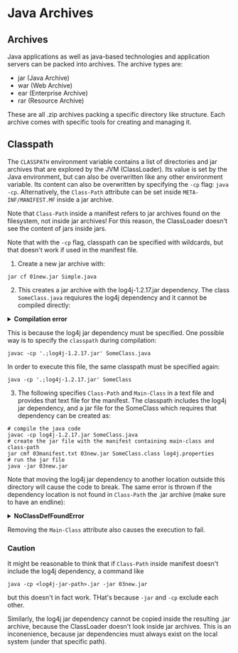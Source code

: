 # Java Archives

## Archives

Java applications as well as java-based technologies and application servers can be packed into archives. The archive types are:

- jar (Java Archive)
- war (Web Archive)
- ear (Enterprise Archive)
- rar (Resource Archive)

These are all .zip archives packing a specific directory like structure. Each archive comes with specific tools for creating and managing it.

## Classpath

The `CLASSPATH` environment variable contains a list of directories and jar archives that are explored by the JVM (ClassLoader). Its value is set by the Java environment, but can also be overwritten like any other environment variable. Its content can also be overwritten by specifying the `-cp` flag: `java -cp`. Alternatively, the `Class-Path` attribute can be set inside `META-INF/MANIFEST.MF` inside a jar archive.

Note that `Class-Path` inside a manifest refers to jar archives found on the filesystem, not inside jar archives! For this reason, the ClassLoader doesn't see the content of jars inside jars.

Note that with the `-cp` flag, classpath can be specified with wildcards, but that doesn't work if used in the manifest file.

1. Create a new jar archive with:

```
jar cf 01new.jar Simple.java 
```

2. This creates a jar archive with the log4j-1.2.17.jar dependency. The class `SomeClass.java` requiures the log4j dependency and it cannot be compiled directly:

<details>
<summary><b>Compilation error</b></summary>

```
$ javac SomeClass.java 
SomeClass.java:1: error: package org.apache.log4j does not exist
import org.apache.log4j.*;
^
SomeClass.java:4: error: cannot find symbol
    static Logger log = Logger.getLogger(SomeClass.class);
           ^
  symbol:   class Logger
  location: class SomeClass
SomeClass.java:4: error: cannot find symbol
    static Logger log = Logger.getLogger(SomeClass.class);
                        ^
  symbol:   variable Logger
  location: class SomeClass
3 errors
```

</details>

This is because the log4j jar dependency must be specified. One possible way is to specify the `classpath` during compilation:

```
javac -cp '.;log4j-1.2.17.jar' SomeClass.java
```

In order to execute this file, the same classpath must be specified again:

```
java -cp '.;log4j-1.2.17.jar' SomeClass
```

3. The following specifies `Class-Path` and `Main-Class` in a text file and provides that text file for the manifest. The classpath includes the log4j jar dependency, and a jar file for the SomeClass which requires that dependency can be created as:

```
# compile the java code
javac -cp log4j-1.2.17.jar SomeClass.java
# create the jar file with the manifest containing main-class and class-path
jar cmf 03manifest.txt 03new.jar SomeClass.class log4j.properties
# run the jar file
java -jar 03new.jar
```

Note that moving the log4j jar dependency to another location outside this directory will cause the code to break. The same error is thrown if the dependency location is not found in `Class-Path` the .jar archive (make sure to have an endline):

<details>
<summary><b>NoClassDefFoundError</b></summary>

```
$ java -jar 03new.jar 
Exception in thread "main" java.lang.NoClassDefFoundError: org/apache/log4j/Logger
        at SomeClass.<clinit>(SomeClass.java:4)
Caused by: java.lang.ClassNotFoundException: org.apache.log4j.Logger
        at java.net.URLClassLoader.findClass(Unknown Source)
        at java.lang.ClassLoader.loadClass(Unknown Source)
        at sun.misc.Launcher$AppClassLoader.loadClass(Unknown Source)
        at java.lang.ClassLoader.loadClass(Unknown Source)
        ... 1 more
```

</details>

Removing the `Main-Class` attribute also causes the execution to fail.

### Caution

It might be reasonable to think that if `Class-Path` inside manifest doesn't include the log4j dependency, a command like 

```
java -cp <log4j-jar-path>.jar -jar 03new.jar 
```

but this doesn't in fact work. THat's because `-jar` and `-cp` exclude each other.

Similarly, the log4j jar dependency cannot be copied inside the resulting .jar archive, because the ClassLoader doesn't look inside jar archives. This is an inconenience, because jar dependencies must always exist on the local system (under that specific path).